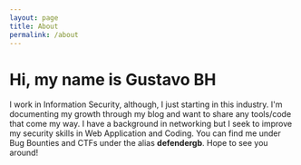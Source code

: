 ```yaml
---
layout: page
title: About
permalink: /about
---
```

# Hi, my name is Gustavo BH
I work in Information Security, although, I just starting in this industry. I'm documenting my growth through my blog and want to share any tools/code that come my way. I have a background in networking but I seek to improve my security skills in Web Application and Coding. You can find me under Bug Bounties and CTFs under the alias __defendergb__. Hope to see you around!